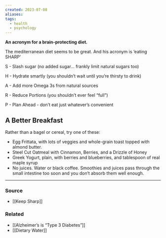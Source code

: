 ```yaml
---
created: 2023-07-08
aliases: 
tags:
  - health
  - psychology
---
```

**An acronym for a brain-protecting diet.**

The mediterranean diet seems to be great. And his acronym is ‘eating SHARP’

S - Slash sugar (no added sugar… frankly limit natural sugars too)

H - Hydrate smartly (you shouldn’t wait until you’re thirsty to drink)

A - Add more Omega 3s from natural sources

R - Reduce Portions (you shouldn’t ever feel “full”)

P - Plan Ahead - don’t eat just whatever’s convenient

## A Better Breakfast

Rather than a bagel or cereal, try one of these:

- Egg Frittata, with lots of veggies and whole-grain toast topped with almond butter.
- Steel Cut Oatmeal with Cinnamon, Berries, and a Drizzle of Honey
- Greek Yogurt, plain, with berries and blueberries, and tablespoon of real maple syrup
- No juices. Water or black coffee. Smoothies and juices pass through the small intestine too soon and you don’t absorb them well enough.

---

### Source
- [[Keep Sharp]]

### Related
- [[Alzheimer’s is “Type 3 Diabetes”]]
- [[Dietary Water]]